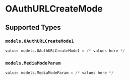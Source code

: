 # OAuthURLCreateMode


## Supported Types

### `models.OAuthURLCreateMode1`

```python
value: models.OAuthURLCreateMode1 = /* values here */
```

### `models.MediaModeParam`

```python
value: models.MediaModeParam = /* values here */
```

